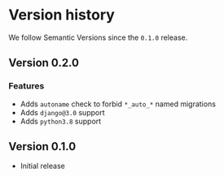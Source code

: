 # Version history

We follow Semantic Versions since the `0.1.0` release.


## Version 0.2.0

### Features

- Adds `autoname` check to forbid `*_auto_*` named migrations
- Adds `django@3.0` support
- Adds `python3.8` support


## Version 0.1.0

- Initial release
